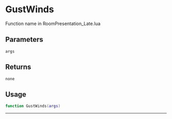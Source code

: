 # GustWinds
Function name in RoomPresentation_Late.lua
## Parameters
`args`
## Returns
`none`
## Usage
```lua
function GustWinds(args)
```
---
